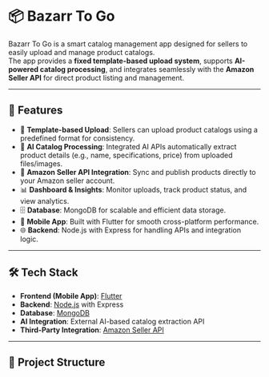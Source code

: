 # 📦 Bazarr To Go

Bazarr To Go is a smart catalog management app designed for sellers to easily upload and manage product catalogs.  
The app provides a **fixed template-based upload system**, supports **AI-powered catalog processing**, and integrates seamlessly with the **Amazon Seller API** for direct product listing and management.

---

## 🚀 Features

- 📑 **Template-based Upload**: Sellers can upload product catalogs using a predefined format for consistency.  
- 🤖 **AI Catalog Processing**: Integrated AI APIs automatically extract product details (e.g., name, specifications, price) from uploaded files/images.  
- 🔗 **Amazon Seller API Integration**: Sync and publish products directly to your Amazon seller account.  
- 📊 **Dashboard & Insights**: Monitor uploads, track product status, and view analytics.  
- 🗄 **Database**: MongoDB for scalable and efficient data storage.  
- 📱 **Mobile App**: Built with Flutter for smooth cross-platform performance.  
- 🌐 **Backend**: Node.js with Express for handling APIs and integration logic.  

---

## 🛠 Tech Stack

- **Frontend (Mobile App)**: [Flutter](https://flutter.dev/)  
- **Backend**: [Node.js](https://nodejs.org/) with Express  
- **Database**: [MongoDB](https://www.mongodb.com/)  
- **AI Integration**: External AI-based catalog extraction API  
- **Third-Party Integration**: [Amazon Seller API](https://developer-docs.amazon.com/)  

---

## 📂 Project Structure

